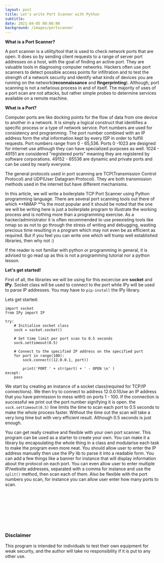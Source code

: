 ```yaml
---
layout: post
title: Let's write Port Scanner with Python
subtitle:
date: 2021-04-05 00:08:00
background: /images/portscanner
---
```

**What is a Port Scanner?**

A port scanner is a utility/tool that is used to check network ports that are open. It does so by sending client requests to a range of server port addresses on a host, with the goal of finding an active port. They are valuable tools in diagnosing computer networks. Hackers often use port scanners to detect possible access points for infiltration and to test the strength of a network security and identify what kinds of devices you are running on the network(**reconnaissance** and **fingerprinting**). Although, port scanning is not a nefarious process in and of itself. The majority of uses of a port scan are not attacks, but rather simple probes to determine services available on a remote machine.

**What is a Port?**

Computer ports are like docking points for the flow of data from one device to another in a network. It is simply a logical construct that identifies a specific process or a type of network service. Port numbers are used for consistency and programming. The port number combined with an IP address form the vital information kept by every ISP in order to fulfill requests. Port numbers range from 0 - 65,536. Ports 0 -1023 are designed for internet use although they can have specialized purposes as well. 1024 - 49151 are considered "registered ports" meaning they are registered by software corporations. 49152 - 65536 are dynamic and private ports and can be used by nearly everyone.

The general protocols used in port scanning are TCP(Transmission Control Protocol) and UDP(User Datagram Protocol). They are both transmission methods used in the internet but have different mechanisms.

In this article, we will write a boilerplate TCP Port Scanner using Python programming language. There are several port scanning tools out there of which **NMAP&nbsp;**is the most popular and it should be noted that the one we will be writing here is just a boilerplate program to illustrate the working process and is nothing more than a programming exercise. As a hacker/administrator it is often recommended to use preexisting tools like nmap so as not to go through the stress of writing and debugging, wasting precious time resulting in a program which may not even be as efficient as required. But if you feel you can write one which will trump well established libraries, then why not :)

If the reader is not familiar with python or programming in general, it is advised to go read up as this is not a programming tutorial nor a python lesson.

**Let's get started\!**

First of all, the libraries we will be using for this excercise are **socket** and **IPy**. Socket class will be used to connect to the port while IPy will be used to parse IP addresses. You may have to `pip-install` the IPy library.

Lets get started:

~~~
import socket
from IPy import IP

try:
    # Initialise socket class
    sock = socket.socket()

    # Set time limit per port scan to 0.5 seconds
    sock.settimeout(0.5)

    # Connect to the specified IP address on the specified port
    for port in range(100):
        sock.connect((12.0.0.1, port))

        print('PORT ' + str(port) + ' - OPEN \n' )
except:
    pass
~~~

We start by creating an instance of a socket class(required for TCP/IP connections). We then try to connect to address 12.0.0.1(Use an IP address that you have permission to mess with\!) on ports 1 - 100. If the connection is successful we print out the port number signifying it is open. the `sock.settimeout(0.5)` line limits the time to scan each port to 0.5 seconds to make the whole process faster. Without the time out the scan will take a very long time but with very efficient result. Although 0.5 seconds is just enough.

You can get really creative and flexible with your own port scanner. This program can be used as a starter to create your own. You can make it a library by encapsulating the whole thing in a class and modularise each task to make the program even more neat. You should allow user to enter the IP address manually then use the IPy lib to parse it into a readable form. You can add a few things like a banner for instance that will display information about the protocol on each port. You can even allow user to enter multiple IP/website addresses, separated with a comma for instance and use the `split()` method, then scan each of them. Also be flexible with the port numbers you scan, for instance you can allow user enter how many ports to scan.

&nbsp;

&nbsp;

&nbsp;

&nbsp;

### Disclaimer

This program is intended for individuals to test their own equipment for weak security, and the author will take no responsibility if it is put to any other use.
